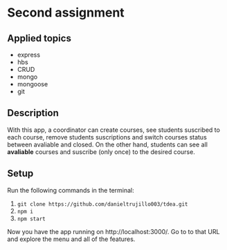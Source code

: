 # Second assignment

## Applied topics

- express
- hbs
- CRUD
- mongo
- mongoose
- git

## Description

With this app, a coordinator can create courses, see students suscribed to each course, remove students suscriptions and switch courses status between avaliable and closed. On the other hand, students can see all **avaliable** courses and suscribe (only once) to the desired course.

## Setup

Run the following commands in the terminal:

1. `git clone https://github.com/danieltrujillo003/tdea.git`
2. `npm i`
3. `npm start`

Now you have the app running on http://localhost:3000/. Go to to that URL and explore the menu and all of the features.